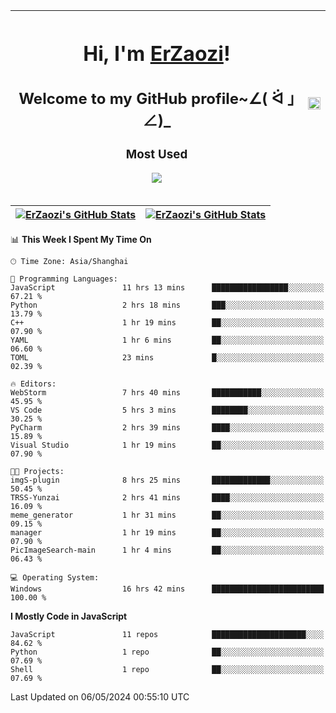 |<h1>Hi, I'm <a href="https://github.com/erzaozi">ErZaozi</a>! </h1><h2>Welcome to my GitHub profile~∠( ᐛ 」∠)_</h2><p><h3>Most Used</h3><img src="https://skillicons.dev/icons?i=github,vscode,visualstudio,ubuntu,postman,pycharm,webstorm,git,docker"></p>|<img decoding="async" align=center src="https://cdn.jsdelivr.net/gh/erzaozi/erzaozi/image.gif" width="100%">|
| ----- | ----- |

| <a href="https://github.com/erzaozi"><img align="center" src="https://github-readme-stats.vercel.app/api/top-langs/?username=erzaozi&title_color=44cef6&text_color=4b5cc4&icon_color=2bbc8a&bg_color=white&langs_count=4&hide_border=true" alt="ErZaozi's GitHub Stats" /></a> | <a href="https://github.com/erzaozi"><img align="center" src="https://github-readme-stats.vercel.app/api?username=erzaozi&show_icons=true&line_height=27&count_private=true&title_color=44cef6&text_color=4b5cc4&icon_color=2bbc8a&bg_color=white&hide_border=true" alt="ErZaozi's GitHub Stats" /></a> |
| ----- | ----- |
<!--START_SECTION:waka-->
📊 **This Week I Spent My Time On** 

```text
🕑︎ Time Zone: Asia/Shanghai

💬 Programming Languages: 
JavaScript               11 hrs 13 mins      █████████████████░░░░░░░░   67.21 % 
Python                   2 hrs 18 mins       ███░░░░░░░░░░░░░░░░░░░░░░   13.79 % 
C++                      1 hr 19 mins        ██░░░░░░░░░░░░░░░░░░░░░░░   07.90 % 
YAML                     1 hr 6 mins         ██░░░░░░░░░░░░░░░░░░░░░░░   06.60 % 
TOML                     23 mins             █░░░░░░░░░░░░░░░░░░░░░░░░   02.39 % 

🔥 Editors: 
WebStorm                 7 hrs 40 mins       ███████████░░░░░░░░░░░░░░   45.95 % 
VS Code                  5 hrs 3 mins        ████████░░░░░░░░░░░░░░░░░   30.25 % 
PyCharm                  2 hrs 39 mins       ████░░░░░░░░░░░░░░░░░░░░░   15.89 % 
Visual Studio            1 hr 19 mins        ██░░░░░░░░░░░░░░░░░░░░░░░   07.90 % 

🐱‍💻 Projects: 
imgS-plugin              8 hrs 25 mins       █████████████░░░░░░░░░░░░   50.45 % 
TRSS-Yunzai              2 hrs 41 mins       ████░░░░░░░░░░░░░░░░░░░░░   16.09 % 
meme_generator           1 hr 31 mins        ██░░░░░░░░░░░░░░░░░░░░░░░   09.15 % 
manager                  1 hr 19 mins        ██░░░░░░░░░░░░░░░░░░░░░░░   07.90 % 
PicImageSearch-main      1 hr 4 mins         ██░░░░░░░░░░░░░░░░░░░░░░░   06.43 % 

💻 Operating System: 
Windows                  16 hrs 42 mins      █████████████████████████   100.00 % 
```

**I Mostly Code in JavaScript** 

```text
JavaScript               11 repos            █████████████████████░░░░   84.62 % 
Python                   1 repo              ██░░░░░░░░░░░░░░░░░░░░░░░   07.69 % 
Shell                    1 repo              ██░░░░░░░░░░░░░░░░░░░░░░░   07.69 % 
```




 Last Updated on 06/05/2024 00:55:10 UTC
<!--END_SECTION:waka-->

